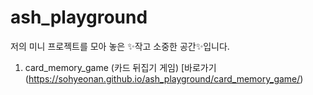 # ash_playground
저의 미니 프로젝트를 모아 놓은 ✨작고 소중한 공간✨입니다.

1. card_memory_game (카드 뒤집기 게임) [바로가기(https://sohyeonan.github.io/ash_playground/card_memory_game/)
